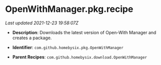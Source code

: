 # OpenWithManager.pkg.recipe

_Last updated 2021-12-23 19:58:07Z_

- **Description**: Downloads the latest version of Open-With Manager and creates a package.

- **Identifier**: `com.github.homebysix.pkg.OpenWithManager`

- **Parent Recipes**: `com.github.homebysix.download.OpenWithManager`